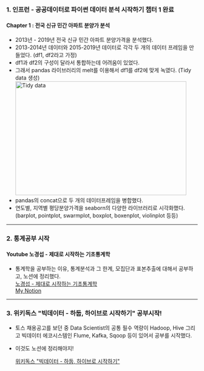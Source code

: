 ### 1. 인프런 - 공공데이터로 파이썬 데이터 분석 시작하기 챕터 1 완료
#### Chapter 1 : 전국 신규 민간 아파트 분양가 분석

- 2013년 - 2019년 전국 신규 민간 아파트 분양가격을 분석했다.       
- 2013-2014년 데이터와 2015-2019년 데이터로 각각 두 개의 데이터 프레임을 만들었다. (df1, df2라고 가정)
- df1과 df2의 구성이 달라서 통합하는데 어려움이 있었다.
- 그래서 pandas 라이브러리의 melt를 이용해서 df1를 df2에 맞게 녹였다. (Tidy data 생성)
<img src="C:\Users\rlatj\Desktop\Tidy data.png" width="450px" height="300px" title="px(픽셀) 크기 설정" alt="Tidy data"></img><br/>
- pandas의 concat으로 두 개의 데이터프레임을 병합했다.
- 연도별, 지역별 평당분양가격을 seaborn의 다양한 라이브러리로 시각화했다. (barplot, pointplot, swarmplot, boxplot, boxenplot, violinplot 등등)               


                
- - -             

### 2. 통계공부 시작
#### Youtube 노경섭 - 제대로 시작하는 기초통계학
- 통계학을 공부하는 이유, 통계분석과 그 한계, 모집단과 표본추출에 대해서 공부하고, 노션에 정리했다.                  
[노경섭 - 제대로 시작하는 기초통계학](https://www.youtube.com/playlist?list=PLsri7w6p16vuDN55ZGHVYnitXs2R1Wz6q)           
[My Notion](https://www.notion.so/864bf94c57294c39932cdc66911b3fd3)

- - -


### 3. 위키독스 "빅데이터 - 하둡, 하이브로 시작하기" 공부시작!
- 토스 채용공고를 보던 중 Data Scientist의 공통 필수 역량이 Hadoop, Hive 그리고 빅데이터 에코시스템인 Flume, Kafka, Sqoop 등이 있어서 공부를 시작했다.
- 이것도 노션에 정리해야지!

   [위키독스 "빅데이터 - 하둡, 하이브로 시작하기"](https://wikidocs.net/book/2203)
